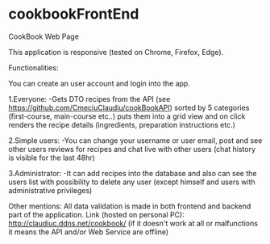 # cookbookFrontEnd
 CookBook Web Page
 
 This application is responsive (tested on Chrome, Firefox, Edge).
 
 Functionalities:
 
 You can create an user account and login into the app.
 
 1.Everyone:
 -Gets DTO recipes from the API (see https://github.com/CmeciuClaudiu/cookBookAPI) sorted by 5 categories (first-course, main-course etc..) puts them into a grid view and on click renders the recipe details (ingredients, preparation instructions etc.)
 
 2.Simple users:
 -You can change your username or user email,  post and see other users reviews for recipes and chat live with other users (chat history is visible for the last 48hr)
 
 
 3.Administrator:
 -It can add recipes into the database and also can see the users list with possibility to delete any user (except himself and users with administrative privileges)
 
 Other mentions: All data validation is made in both frontend and backend part of the application. 
 Link (hosted on personal PC): http://claudiuc.ddns.net/cookbook/ (if it doesn't work at all or malfunctions it means the API and/or Web Service are offline)
